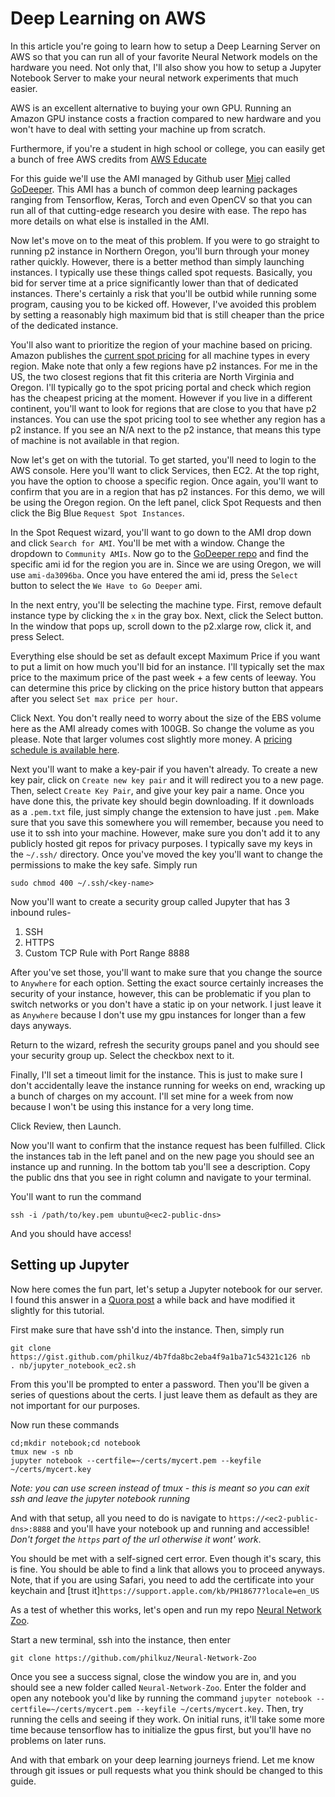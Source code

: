 # Deep Learning on AWS

In this article you're going to learn how to setup a Deep Learning Server on AWS so that you can run all of your favorite Neural Network models on the hardware you need. Not only that, I'll also show you how to setup a Jupyter Notebook Server to make your neural network experiments that much easier.

AWS is an excellent alternative to buying your own GPU. Running an Amazon GPU instance costs a fraction compared to new hardware and you won't have to deal with setting your machine up from scratch.

Furthermore, if you're a student in high school or college, you can easily get a bunch of free AWS credits from [AWS Educate](http://www.awseducate.com/)

For this guide we'll use the AMI managed by Github user [Miej](https://github.com/Miej) called [GoDeeper](https://github.com/Miej/GoDeeper). This AMI has a bunch of common deep learning packages ranging from Tensorflow, Keras, Torch and even OpenCV so that you can run all of that cutting-edge research you desire with ease. The repo has more details on what else is installed in the AMI.

Now let's move on to the meat of this problem. If you were to go straight to running p2 instance in Northern Oregon, you'll burn through your money rather quickly. However, there is a better method than simply launching instances. I typically use these things called spot requests. Basically, you bid for server time at a price significantly lower than that of dedicated instances. There's certainly a risk that you'll be outbid while running some program, causing you to be kicked off. However, I've avoided this problem by setting a reasonably high maximum bid that is still cheaper than the price of the dedicated instance.

You'll also want to prioritize the region of your machine based on pricing.
Amazon publishes the [current spot pricing](https://aws.amazon.com/ec2/spot/pricing/) for all machine types in every region. Make note that only a few regions have p2 instances. For me in the US, the two closest regions that fit this criteria are North Virginia and Oregon. I'll typically go to the spot pricing portal and check which region has the cheapest pricing at the moment. However if you live in a different continent, you'll want to look for regions that are close to you that have p2 instances. You can use the spot pricing tool to see whether any region has a p2 instance. If you see an N/A next to the p2 instance, that means this type of machine is not available in that region.

Now let's get on with the tutorial. To get started, you'll need to login to the AWS console. Here you'll want to click Services, then EC2. At the top right, you have the option to choose a specific region. Once again, you'll want to confirm that you are in a region that has p2 instances. For this demo, we will be using the Oregon region. On the left panel, click Spot Requests and then click the Big Blue `Request Spot Instances`.

In the Spot Request wizard, you'll want to go down to the AMI drop down and click `Search for AMI`. You'll be met with a window. Change the dropdown to `Community AMIs`. Now go to the [GoDeeper repo](https://github.com/Miej/GoDeeper) and find the specific ami id for the region you are in. Since we are using Oregon, we will use `ami-da3096ba`. Once you have entered the ami id, press the `Select` button to select the `We Have to Go Deeper` ami.

In the next entry, you'll be selecting the machine type. First, remove default instance type by clicking the `x` in the gray box. Next, click the Select button. In the window that pops up, scroll down to the p2.xlarge row, click it, and press Select.

Everything else should be set as default except Maximum Price if you want to put a limit on how much you'll bid for an instance. I'll typically set the max price to the maximum price of the past week + a few cents of leeway. You can determine this price by clicking on the price history button that appears after you select `Set max price per hour`.

Click Next. You don't really need to worry about the size of the EBS volume here as the AMI already comes with 100GB. So change the volume as you please. Note that larger volumes cost slightly more money. A [pricing schedule is available here](https://aws.amazon.com/ebs/pricing/).

Next you'll want to make a key-pair if you haven't already. To create a new key pair, click on `Create new key pair` and it will redirect you to a new page. Then, select `Create Key Pair`, and give your key pair a name. Once you have done this, the private key should begin downloading. If it downloads as a `.pem.txt` file, just simply change the extension to have just `.pem`. Make sure that you save this somewhere you will remember, because you need to use it to ssh into your machine. However, make sure you don't add it to any publicly hosted git repos for privacy purposes. I typically save my keys in the `~/.ssh/` directory. Once you've moved the key you'll want to change the permissions to make the key safe. Simply run
```
sudo chmod 400 ~/.ssh/<key-name>
```

Now you'll want to create a security group called Jupyter that has 3 inbound rules-
1. SSH
2. HTTPS
3. Custom TCP Rule with Port Range 8888

After you've set those, you'll want to make sure that you change the source to `Anywhere` for each option. Setting the exact source certainly increases the security of your instance, however, this can be problematic if you plan to switch networks or you don't have a static ip on your network. I just leave it as `Anywhere` because I don't use my gpu instances for longer than a few days anyways.

Return to the wizard, refresh the security groups panel and you should see your security group up. Select the checkbox next to it.

Finally, I'll set a timeout limit for the instance. This is just to make sure I don't accidentally leave the instance running for weeks on end, wracking up a bunch of charges on my account. I'll set mine for a week from now because I won't be using this instance for a very long time.

Click Review, then Launch.

Now you'll want to confirm that the instance request has been fulfilled. Click the instances tab in the left panel and on the new page you should see an instance up and running. In the bottom tab you'll see a description. Copy the public dns that you see in right column and navigate to your terminal.

You'll want to run the command
```
ssh -i /path/to/key.pem ubuntu@<ec2-public-dns>
```
And you should have access!

## Setting up Jupyter
Now here comes the fun part, let's setup a Jupyter notebook for our server. I found this answer in a [Quora post](https://www.quora.com/How-do-I-create-Jupyter-notebook-on-AWS) a while back and have modified it slightly for this tutorial.

First make sure that have ssh'd into the instance. Then, simply run
```
git clone https://gist.github.com/philkuz/4b7fda8bc2eba4f9a1ba71c54321c126 nb
. nb/jupyter_notebook_ec2.sh
```
From this you'll be prompted to enter a password. Then you'll be given a series of questions about the certs. I just leave them as default as they are not important for our purposes.

Now run these commands
```
cd;mkdir notebook;cd notebook
tmux new -s nb
jupyter notebook --certfile=~/certs/mycert.pem --keyfile ~/certs/mycert.key
```
*Note: you can use screen instead of tmux - this is meant so you can exit ssh and leave the jupyter notebook running*

And with that setup, all you need to do is navigate to ```https://<ec2-public-dns>:8888``` and you'll have your notebook up and running and accessible! *Don't forget the `https` part of the url otherwise it wont' work*.

You should be met with a self-signed cert error. Even though it's scary, this is fine. You should be able to find a link that allows you to proceed anyways. Note, that if you are using Safari, you need to add the certificate into your keychain and [trust it]`https://support.apple.com/kb/PH18677?locale=en_US`

As a test of whether this works, let's open and run my repo [Neural Network Zoo](https://github.com/philkuz/Neural-Network-Zoo).

Start a new terminal, ssh into the instance, then enter
```
git clone https://github.com/philkuz/Neural-Network-Zoo
```
Once you see a success signal, close the window you are in, and you should see a new folder called `Neural-Network-Zoo`. Enter the folder and open any notebook you'd like by running the command `jupyter notebook --certfile=~/certs/mycert.pem --keyfile ~/certs/mycert.key`. Then, try running the cells and seeing if they work. On initial runs, it'll take some more time because tensorflow has to initialize the gpus first, but you'll have no problems on later runs.

And with that embark on your deep learning journeys friend. Let me know through git issues or pull requests what you think should be changed to this guide.
